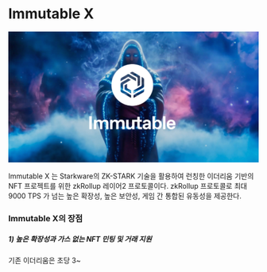 # Immutable X

![immutableX](img/immutableX.jpg)

Immutable X 는 Starkware의 ZK-STARK 기술을 활용하여 런칭한 이더리움 기반의 NFT 프로젝트를 위한 zkRollup 레이어2 프로토콜이다. zkRollup 프로토콜로 최대 9000 TPS 가 넘는 높은 확장성, 높은 보안성, 게임 간 통합된 유동성을 제공한다.

### Immutable X의 장점

##### 1) 높은 확장성과 가스 없는 NFT 민팅 및 거래 지원

기존 이더리움은 초당 3~